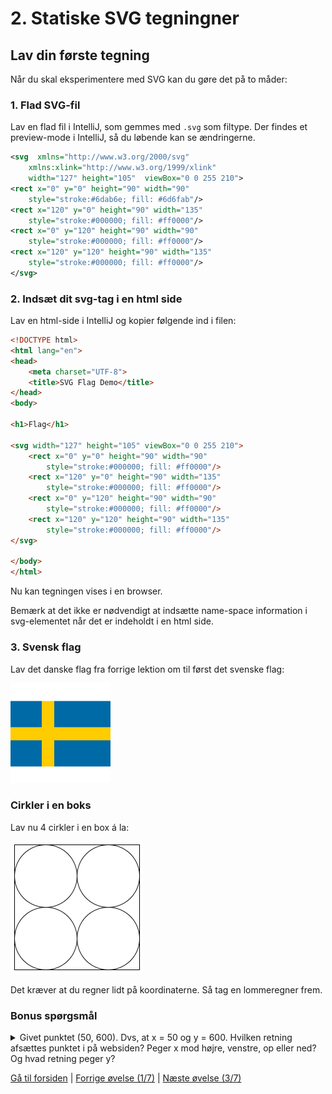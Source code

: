 # 2. Statiske SVG tegningner

## Lav din første tegning

Når du skal eksperimentere med SVG kan du gøre det på to måder:

### 1. Flad SVG-fil

Lav en flad fil i IntelliJ, som gemmes med `.svg` som filtype. Der findes et preview-mode i IntelliJ, så du løbende kan se ændringerne.

```xml
<svg  xmlns="http://www.w3.org/2000/svg"
    xmlns:xlink="http://www.w3.org/1999/xlink"
    width="127" height="105"  viewBox="0 0 255 210">
<rect x="0" y="0" height="90" width="90"
    style="stroke:#6dab6e; fill: #6d6fab"/>
<rect x="120" y="0" height="90" width="135"
    style="stroke:#000000; fill: #ff0000"/>
<rect x="0" y="120" height="90" width="90"
    style="stroke:#000000; fill: #ff0000"/>
<rect x="120" y="120" height="90" width="135"
    style="stroke:#000000; fill: #ff0000"/>
</svg>
```

### 2. Indsæt dit svg-tag i en html side

Lav en html-side i IntelliJ og kopier følgende ind i filen:

```html
<!DOCTYPE html>
<html lang="en">
<head>
    <meta charset="UTF-8">
    <title>SVG Flag Demo</title>
</head>
<body>

<h1>Flag</h1>

<svg width="127" height="105" viewBox="0 0 255 210">
    <rect x="0" y="0" height="90" width="90"
        style="stroke:#000000; fill: #ff0000"/>
    <rect x="120" y="0" height="90" width="135"
        style="stroke:#000000; fill: #ff0000"/>
    <rect x="0" y="120" height="90" width="90"
        style="stroke:#000000; fill: #ff0000"/>
    <rect x="120" y="120" height="90" width="135"
        style="stroke:#000000; fill: #ff0000"/>
</svg>

</body>
</html>
```

Nu kan tegningen vises i en browser.

Bemærk at det ikke er nødvendigt at indsætte name-space information i svg-elementet når det er indeholdt i en html side.

### 3. Svensk flag

Lav det danske flag fra forrige lektion om til først det svenske flag:

![Svensk Flag](./images/swedish_flag.png)

### Cirkler i en boks

Lav nu 4 cirkler i en box á la:

![Cirkler i en Box](./images/circles.png)

Det kræver at du regner lidt på koordinaterne. Så tag en lommeregner frem.

### Bonus spørgsmål

<details>
<summary>
Givet punktet (50, 600). Dvs, at x = 50 og y = 600. Hvilken retning afsættes punktet i på websiden? Peger x mod højre, venstre, op eller ned? Og hvad retning peger y?
</summary>
X går mod højre for stigende x.
Og y peger selvfølgelig nedad for stigende y.
</details>

[Gå til forsiden](./README.md) | [Forrige øvelse (1/7)](./static_01.md) | [Næste øvelse (3/7)](./static_02.md)
